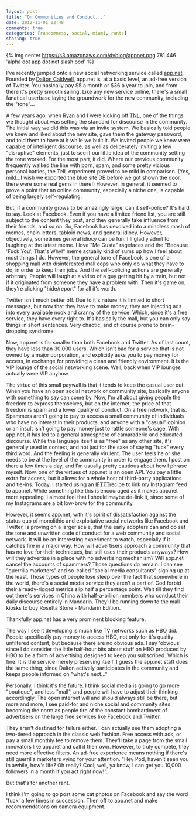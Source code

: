 ```yaml
---
layout: post
title: "On Communities and Conduct..."
date: 2012-11-01 02:48
comments: true
categories: [randomness, social, miami, rants]
sharing: true
---
```


{% img center https://s3.amazonaws.com/dvblog/appnet.png 781 446 'alpha dot app dot net slash pod' %}

I've recently jumped onto a new social networking service called <a href="http://join.app.net/">app.net</a>. Founded by <a href="http://daltoncaldwell.com/">Dalton Caldwell</a>, app.net is, at a basic level, an ad-free version of Twitter. You basically pay $5 a month or $36 a year to join, and from there it's pretty smooth sailing. Like any new service online, there's a small fanatical userbase laying the groundwork for the new community, including the "tone"...

<!-- more -->
A few years ago, when <a href="http://www.technogeno.us/">Ryan</a> and I were kicking off <a href="http://talknightlife.com/">TNL</a>, one of the things we thought about was setting the standard for discourse in the community. The initial way we did this was via an invite system. We basically told people we knew and liked about the new site, gave them the gateway password, and told them to have at it while we built it. We invited people we knew were capable of intelligent discourse, as well as deliberately inviting a few "disruptive" elements, just to see if our little idea of the community setting the tone worked. For the most part, it did. Where our previous community frequently walked the line with porn, spam, and some pretty vicious personal battles, the TNL experiment proved to be mild in comparison. (Yes, mild...I wish we exported the blue site DB before we got shown the door, there were some real gems in there!) However, in general, it seemed to prove a point that an online community, especially a niche one, is capable of being largely self-regulating. 

But, if a community grows to be amazingly large, can it self-police? It's hard to say. Look at Facebook. Even if you have a limited friend list, you are still subject to the content they post, and they generally take influence from their friends, and so on. So, Facebook has devolved into a mindless mash of memes, chain letters, tabloid news, and general idiocy. However, objectively, sometimes general idiocy can be fun. I'll gladly admit to laughing at the latest meme. I love "Me Gusta" ragefaces and the "Because 'Fuck You', That's Why!" meme actually kind of sums up how I feel about most things I do. However, the general tone of Facebook is one of a shopping mall with disinterested mall cops who only do what they have to do, in order to keep their jobs. And the self-policing actions are generally arbitrary. People will laugh at a video of a guy getting hit by a train, but not if it originated from someone they have a problem with. Then it's game on, they're clicking "hide/report" for all it's worth. 

Twitter isn't much better off. Due to it's nature it is limited to short messages, but now that they have to make money, they are injecting ads into every available nook and cranny of the service. Which, since it's a free service, they have every right to. It's basically the mall, but you can only say things in short sentences. Very chaotic, and of course prone to brain-dropping syndrome. 

Now, app.net is far smaller than both Facebook and Twitter. As of last count, they have less than 30,000 users. Which isn't bad for a service that is not owned by a major corporation, and explicitly asks you to pay money for access, in exchange for providing a clean and friendly environment. It is the VIP lounge of the social networking scene. Well, back when VIP lounges actually were VIP anyhow. 

The virtue of this small paywall is that it tends to keep the casual user out. When you have an open social network or community site, basically anyone with something to say can come by. Now, I'm all about giving people the freedom to express themselves, but on the internet, the price of that freedom is spam and a lower quality of conduct. On a free network, that is. Spammers aren't going to pay to access a small community of individuals who have no interest in their products, and anyone with a "casual" opinion or an insult isn't going to pay money just to rattle someone's cage. With app.net, it has led to a general atmosphere of camaraderie and educated discourse. While the language itself is as "free" as any other site, it's generally used in context, and not just for the sake of saying "fuck" every third word. And the feeling is generally virulent. The user feels he or she needs to be at the level of the community in order to engage them. I post on there a few times a day, and I'm usually pretty cautious about how I phrase myself. Now, one of the virtues of app.net is an open API. You pay a little extra for access, but it allows for a whole host of third-party applications and tie-ins. Today, I started using an <a href="http://ifttt.com/">IFTTT</a>recipe to link my Instagram feed to app.net. While something like this is encouraged as it makes app.net more appealing, I almost feel that I should maybe de-link it, since some of my Instagrams are a bit low-brow for the community. 

However, it seems app.net, with it's spirit of dissatisfaction against the status quo of monolithic and exploitative social networks like Facebook and Twitter, is proving on a larger scale, that the early adopters can and do set the tone and unwritten code of conduct for a web community and social network. It will be an interesting experiment to watch, especially if it catches fire in a major way. How will advertisers approach a community that has no love for their techniques, but still uses their products anyways? How will they advertise in a place with no advertising mechanism? Will app.net cancel the accounts of spammers? Those questions do remain. I can see "guerrilla marketers" and so-called "social media consultants" signing up at the least. Those types of people lose sleep over the fact that somewhere in the world, there's a social media service they aren't a part of. God forbid their already-rigged metrics slip half a percentage point. Wait till they find out there's services in China with half-a-billion members who conduct their daily discourse entirely in Mandarin. They'll be running down to the mall kiosks to buy Rosetta Stone - Mandarin Edition.

Thankfully app.net has a very prominent blocking feature. 

The way I see it developing is much like TV networks such as HBO did. People specifically pay money to access HBO, not only for it's quality unfiltered content, but because there are no obvious ads. I say 'obvious' since I do consider the little half-hour bits about stuff on HBO produced by HBO to be a form of advertising designed to keep you subscribed. Which is fine. It is the service merely preserving itself. I guess the app.net staff does the same thing, since Dalton actively participates in the community and keeps people informed on "what's next..."

Personally, I think it's the future. I think social media is going to go more "boutique", and less "mall", and people will have to adjust their thinking accordingly. The open internet will and should always still be there, but more and more, I see paid-for and niche social and community sites becoming the norm as people tire of the constant bombardment of advertisers on the large free services like Facebook and Twitter.

They aren't destined for failure either. I can actually see them adopting a two-tiered approach in the classic web fashion. Free access with ads, or pay a small monthly fee to remove them. They'll take a page from the small innovators like app.net and call it their own. However, to truly compete, they need more effective filters. An ad-free experience means nothing if there's still guerrilla marketers vying for your attention. "Hey Pod, haven't seen you in awhile, how's life? Oh really? Cool, well, ya know, I can get you 10,000 followers in a month if you act right now!". 

But that's for another rant. 

I think I'm going to go post some cat photos on Facebook and say the word 'fuck' a few times in succession. Then off to app.net and make recommendations on camera equipment. 


